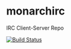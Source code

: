 # monarchirc
IRC Client-Server Repo

[![Build Status](https://travis-ci.org/merinomimolette/monarchirc.svg?branch=master)](https://travis-ci.org/merinomimolette/monarchirc)
